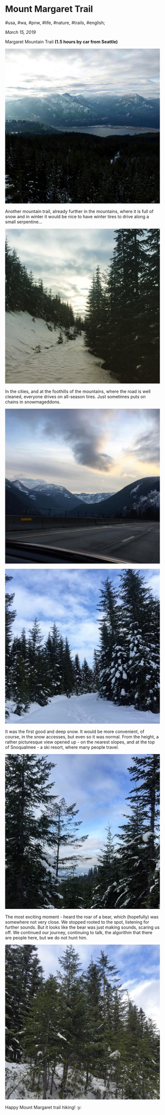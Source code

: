 # Mount Margaret Trail

#usa, #wa, #pnw, #life, #nature, #trails, #english;

_March 15, 2019_

Margaret Mountain Trail **(1.5 hours by car from Seattle)**

![mt margaret](/images/mount-margaret-trail/1.jpg "mt margaret")

Another mountain trail, already further in the mountains, where it is full of snow and in winter it would be nice to have winter tires to drive along a small serpentine...

![mt margaret 2](/images/mount-margaret-trail/2.jpg "mt margaret 2")

In the cities, and at the foothills of the mountains, where the road is well cleaned, everyone drives on all-season tires. Just sometimes puts on chains in snowmageddons.

![mt margaret 3](/images/mount-margaret-trail/3.jpg "mt margaret 3")

![mt margaret 4](/images/mount-margaret-trail/4.jpg "mt margaret 4")

It was the first good and deep snow. It would be more convenient, of course, in the snow accesses, but even so it was normal.
From the height, a rather picturesque view opened up - on the nearest slopes, and at the top of Snoqualmee - a ski resort, where many people travel.

![mt margaret 6](/images/mount-margaret-trail/6.jpg "mt margaret 6")

The most exciting moment - heard the roar of a bear, which (hopefully) was somewhere not very close. We stopped rooted to the spot, listening for further sounds. But it looks like the bear was just making sounds, scaring us off. We continued our journey, continuing to talk, the algorithm that there are people here, but we do not hunt him.

![mt margaret 7](/images/mount-margaret-trail/7.jpg "mt margaret 7")

Happy Mount Margaret trail hiking! :y:
